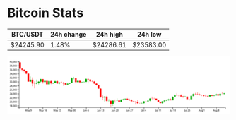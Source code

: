 # Bitcoin Stats

BTC/USDT|24h change|24h high|24h low|
|---|---|---|---|
|$24245.90|1.48%|$24286.61|$23583.00|

<img src="./chart.svg">
